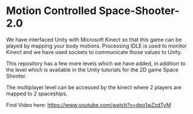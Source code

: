 # Motion Controlled Space-Shooter-2.0

We have interfaced Unity with Microsoft Kinect so that this game can be played by mapping your body motions. Processing IDLE is used to monitor Kinect and we have used sockets to communicate those values to Unity.

This repository has a few more levels which we have added, in addition to the level which is available in the Unity tutorials for the 2D game Space Shooter.

The multiplayer level can be accessed by the kinect where 2 players are mapped to 2 spaceships.

Find Video here: https://www.youtube.com/watch?v=dpo1wZzdTyM
